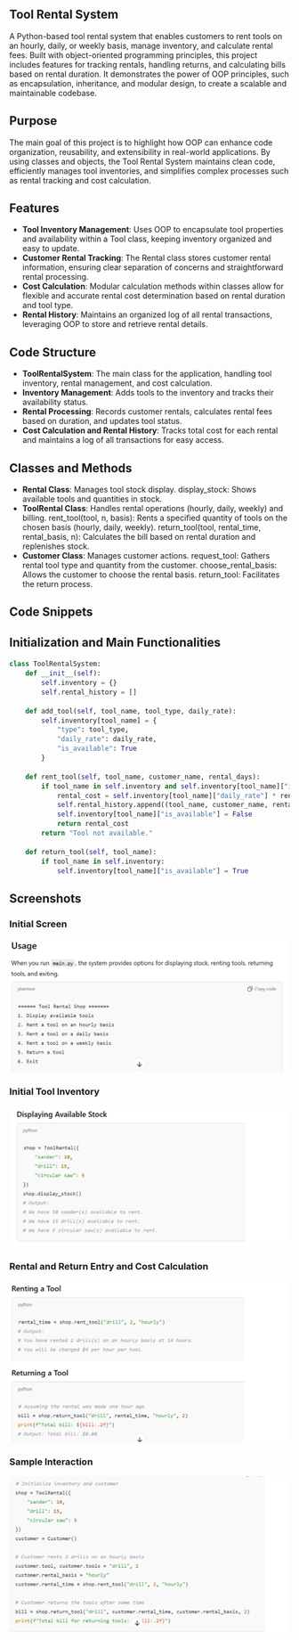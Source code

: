 ## Tool Rental System
A Python-based tool rental system that enables customers to rent tools on an hourly, daily, or weekly basis, manage inventory, and calculate rental fees. Built with object-oriented programming principles, this project includes features for tracking rentals, handling returns, and calculating bills based on rental duration. It demonstrates the power of OOP principles, such as encapsulation, inheritance, and modular design, to create a scalable and maintainable codebase.

## Purpose
The main goal of this project is to highlight how OOP can enhance code organization, reusability, and extensibility in real-world applications. By using classes and objects, the Tool Rental System maintains clean code, efficiently manages tool inventories, and simplifies complex processes such as rental tracking and cost calculation.

## Features
- **Tool Inventory Management**: Uses OOP to encapsulate tool properties and availability within a Tool class, keeping inventory organized and easy to update.
- **Customer Rental Tracking**: The Rental class stores customer rental information, ensuring clear separation of concerns and straightforward rental processing.
- **Cost Calculation**: Modular calculation methods within classes allow for flexible and accurate rental cost determination based on rental duration and tool type.
- **Rental History**: Maintains an organized log of all rental transactions, leveraging OOP to store and retrieve rental details.


## Code Structure
- **ToolRentalSystem**: The main class for the application, handling tool inventory, rental management, and cost calculation.
- **Inventory Management**: Adds tools to the inventory and tracks their availability status.
- **Rental Processing**: Records customer rentals, calculates rental fees based on duration, and updates tool status.
- **Cost Calculation and Rental History**: Tracks total cost for each rental and maintains a log of all transactions for easy access.

## Classes and Methods
- **Rental Class**: Manages tool stock display.
display_stock: Shows available tools and quantities in stock.
- **ToolRental Class**: Handles rental operations (hourly, daily, weekly) and billing.
rent_tool(tool, n, basis): Rents a specified quantity of tools on the chosen basis (hourly, daily, weekly).
return_tool(tool, rental_time, rental_basis, n): Calculates the bill based on rental duration and replenishes stock.
- **Customer Class**: Manages customer actions.
request_tool: Gathers rental tool type and quantity from the customer.
choose_rental_basis: Allows the customer to choose the rental basis.
return_tool: Facilitates the return process.

## Code Snippets
## Initialization and Main Functionalities
```python
class ToolRentalSystem:
    def __init__(self):
        self.inventory = {}
        self.rental_history = []
    
    def add_tool(self, tool_name, tool_type, daily_rate):
        self.inventory[tool_name] = {
            "type": tool_type,
            "daily_rate": daily_rate,
            "is_available": True
        }
    
    def rent_tool(self, tool_name, customer_name, rental_days):
        if tool_name in self.inventory and self.inventory[tool_name]["is_available"]:
            rental_cost = self.inventory[tool_name]["daily_rate"] * rental_days
            self.rental_history.append((tool_name, customer_name, rental_days, rental_cost))
            self.inventory[tool_name]["is_available"] = False
            return rental_cost
        return "Tool not available."
    
    def return_tool(self, tool_name):
        if tool_name in self.inventory:
            self.inventory[tool_name]["is_available"] = True
```

## Screenshots
### Initial Screen
![Initial Screen](assets/images/usage.png)

### Initial Tool Inventory
![Initial Tool Inventory](assets/images/stock.png)

### Rental and Return Entry and Cost Calculation
![Rental and Return Entry and Cost Calculation](assets/images/rent.png)

### Sample Interaction
![Sample Interaction](assets/images/sample.png)



